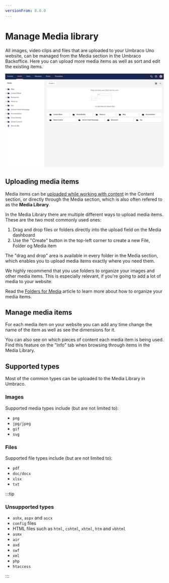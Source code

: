 ```yaml
---
versionFrom: 8.0.0
---
```


# Manage Media library

All images, video clips and files that are uploaded to your Umbraco Uno website, can be managed from the Media section in the Umbraco Backoffice. Here you can upload more media items as well as sort and edit the existing items.

![The Media section](images/Manage-Media-Library.png)

## Uploading media items

Media items can be [uploaded while working with content](../Work-with-content/index.md) in the Content section, or directly through the Media section, which is also often refered to as the **Media Library**.

In the Media Library there are multiple different ways to upload media items. These are the two most commonly used ones:

1. Drag and drop files or folders directly into the upload field on the Media dashboard
2. Use the "Create" button in the top-left corner to create a new File, Folder og Media item

The "drag and drop" area is available in every folder in the Media section, which enables you to upload media items exactly where you need them.

We highly recommend that you use folders to organize your images and other media items. This is especially relevant, if you're going to add a lot of media to your website.

Read the [Folders for Media](Folders-for-Media/index.md) article to learn more about how to organize your media items.

## Manage media items

For each media item on your website you can add any time change the name of the item as well as see the dimensions for it.

You can also see on which pieces of content each media item is being used. Find this feature on the "Info" tab when browsing through items in the Media Library.

## Supported types

Most of the common types can be uploaded to the Media Library in Umbraco.

### Images

Supported media types include (but are not limited to):

* `png`
* `jpg/jpeg`
* `gif`
* `svg`

### Files

Supported file types include (but are not limited to):

* `pdf`
* `doc/docx`
* `xlsx`
* `txt`

:::tip

### Unsupported types

* `ashx`, `aspx` and `ascx`
* `config` files
* HTML files such as `html`, `cshtml`, `xhtml`, `htm` and `vbhtml`
* `asmx`
* `air`
* `axd`
* `swf`
* `xml`
* `php`
* `htaccess`

:::
